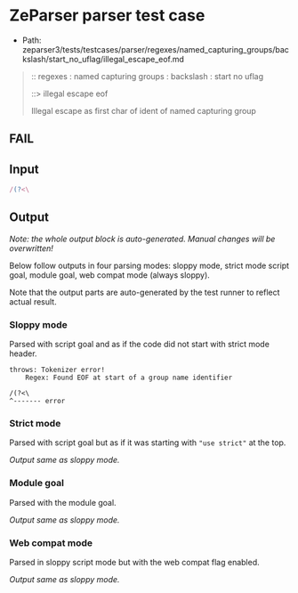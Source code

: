# ZeParser parser test case

- Path: zeparser3/tests/testcases/parser/regexes/named_capturing_groups/backslash/start_no_uflag/illegal_escape_eof.md

> :: regexes : named capturing groups : backslash : start no uflag
>
> ::> illegal escape eof
>
> Illegal escape as first char of ident of named capturing group

## FAIL

## Input

`````js
/(?<\
`````

## Output

_Note: the whole output block is auto-generated. Manual changes will be overwritten!_

Below follow outputs in four parsing modes: sloppy mode, strict mode script goal, module goal, web compat mode (always sloppy).

Note that the output parts are auto-generated by the test runner to reflect actual result.

### Sloppy mode

Parsed with script goal and as if the code did not start with strict mode header.

`````
throws: Tokenizer error!
    Regex: Found EOF at start of a group name identifier

/(?<\
^------- error
`````

### Strict mode

Parsed with script goal but as if it was starting with `"use strict"` at the top.

_Output same as sloppy mode._

### Module goal

Parsed with the module goal.

_Output same as sloppy mode._

### Web compat mode

Parsed in sloppy script mode but with the web compat flag enabled.

_Output same as sloppy mode._
